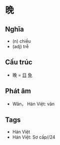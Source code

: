 # 晚

## Nghĩa

* (n) chiều
* (adj) trễ

## Cấu trúc
* 晚 = [日](日.md) [免](免.md)

## Phát âm

* Wǎn， Hán Việt: vãn

## Tags
* Hán Việt
* Hán Việt: Sơ cấp//24

<script>window.HANZI_FIELD='晚';</script>
